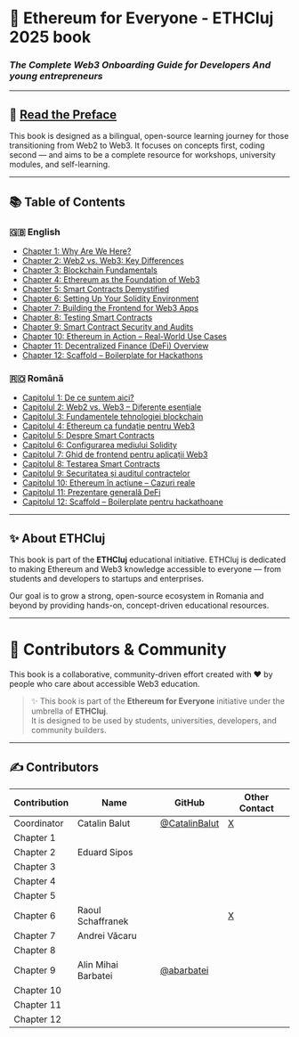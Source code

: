 # 📘 Ethereum for Everyone - ETHCluj 2025 book
### *The Complete Web3 Onboarding Guide for Developers And young entrepreneurs*

---

## 📖 [Read the Preface](en/preface.md)

This book is designed as a bilingual, open-source learning journey for those transitioning from Web2 to Web3. It focuses on concepts first, coding second — and aims to be a complete resource for workshops, university modules, and self-learning.

---

## 📚 Table of Contents

### 🇬🇧 English
- [Chapter 1: Why Are We Here?](en/01-why-are-we-here.md)
- [Chapter 2: Web2 vs. Web3: Key Differences](en/02-web2-vs-web3.md)
- [Chapter 3: Blockchain Fundamentals](en/03-blockchain-fundamentals.md)
- [Chapter 4: Ethereum as the Foundation of Web3](en/04-ethereum-foundation.md)
- [Chapter 5: Smart Contracts Demystified](en/05-smart-contracts.md)
- [Chapter 6: Setting Up Your Solidity Environment](en/06-solidity-env.md)
- [Chapter 7: Building the Frontend for Web3 Apps](en/07-frontend-guide.md)
- [Chapter 8: Testing Smart Contracts](en/08-testing-smart-contracts.md)
- [Chapter 9: Smart Contract Security and Audits](en/09-security-audits.md)
- [Chapter 10: Ethereum in Action – Real-World Use Cases](en/10-real-world-usecases.md)
- [Chapter 11: Decentralized Finance (DeFi) Overview](en/11-defi-overview.md)
- [Chapter 12: Scaffold – Boilerplate for Hackathons](en/12-scaffold.md)

### 🇷🇴 Română
- [Capitolul 1: De ce suntem aici?](ro/01-de-ce-suntem-aici.md)
- [Capitolul 2: Web2 vs. Web3 – Diferențe esențiale](ro/02-web2-vs-web3.md)
- [Capitolul 3: Fundamentele tehnologiei blockchain](ro/03-fundamentele-blockchainului.md)
- [Capitolul 4: Ethereum ca fundație pentru Web3](ro/04-ethereum-baza-web3.md)
- [Capitolul 5: Despre Smart Contracts](ro/05-smart-contracts-explicati.md)
- [Capitolul 6: Configurarea mediului Solidity](ro/06-mediu-solidity.md)
- [Capitolul 7: Ghid de frontend pentru aplicații Web3](ro/07-ghid-frontend.md)
- [Capitolul 8: Testarea Smart Contracts](ro/08-testarea-contractelor.md)
- [Capitolul 9: Securitatea și auditul contractelor](ro/09-securitate-audit.md)
- [Capitolul 10: Ethereum în acțiune – Cazuri reale](ro/10-cazuri-reale.md)
- [Capitolul 11: Prezentare generală DeFi](ro/11-prezentare-defi.md)
- [Capitolul 12: Scaffold – Boilerplate pentru hackathoane](ro/12-scaffold.md)

---

## ✨ About ETHCluj

This book is part of the **ETHCluj** educational initiative. ETHCluj is dedicated to making Ethereum and Web3 knowledge accessible to everyone — from students and developers to startups and enterprises.

Our goal is to grow a strong, open-source ecosystem in Romania and beyond by providing hands-on, concept-driven educational resources.

---

# 🤝 Contributors & Community

This book is a collaborative, community-driven effort created with ❤️ by people who care about accessible Web3 education.

> ✨ This book is part of the **Ethereum for Everyone** initiative under the umbrella of **ETHCluj**.  
> It is designed to be used by students, universities, developers, and community builders.

---

## ✍️ Contributors

| Contribution     | Name           | GitHub                             | Other Contact                  |
|------------------|----------------|-------------------------------------|--------------------------------|
| Coordinator       |Catalin Balut | [@CatalinBalut](https://github.com/CatalinBalut) | [X](https://x.com/catalin_balut) |
| Chapter 1        |                |                                     |                                |
| Chapter 2        |Eduard Sipos    |                                     |                                |
| Chapter 3        |                |                                     |                                |
| Chapter 4        |                |                                     |                                |
| Chapter 5        |                |                                     |                                |
| Chapter 6        |Raoul Schaffranek                |                                     |[X](https://x.com/RaoulSaffron)                                |
| Chapter 7        |Andrei Văcaru   |                                     |                                |
| Chapter 8        |                |                                     |                                |
| Chapter 9        |Alin Mihai Barbatei               |[@abarbatei](https://github.com/abarbatei)                        |                                |[X](https://x.com/abarbatei
| Chapter 10       |                |                                     |                                |
| Chapter 11       |                |                                     |                                |
| Chapter 12       |                |                                     |                                |

